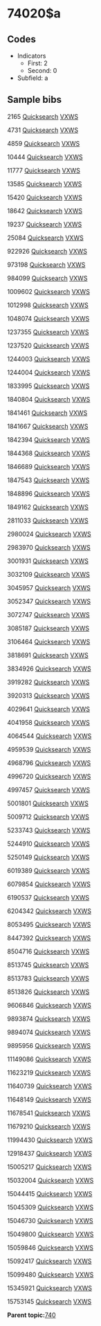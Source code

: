 # 74020$a

## Codes

-   Indicators
    -   First: 2
    -   Second: 0
-   Subfield: a

## Sample bibs

2165 [Quicksearch](https://search.library.yale.edu/catalog/2165) [VXWS](http://prodorbis.library.yale.edu:7014/vxws/GetHoldingsService?bibId=2165)

4731 [Quicksearch](https://search.library.yale.edu/catalog/4731) [VXWS](http://prodorbis.library.yale.edu:7014/vxws/GetHoldingsService?bibId=4731)

4859 [Quicksearch](https://search.library.yale.edu/catalog/4859) [VXWS](http://prodorbis.library.yale.edu:7014/vxws/GetHoldingsService?bibId=4859)

10444 [Quicksearch](https://search.library.yale.edu/catalog/10444) [VXWS](http://prodorbis.library.yale.edu:7014/vxws/GetHoldingsService?bibId=10444)

11777 [Quicksearch](https://search.library.yale.edu/catalog/11777) [VXWS](http://prodorbis.library.yale.edu:7014/vxws/GetHoldingsService?bibId=11777)

13585 [Quicksearch](https://search.library.yale.edu/catalog/13585) [VXWS](http://prodorbis.library.yale.edu:7014/vxws/GetHoldingsService?bibId=13585)

15420 [Quicksearch](https://search.library.yale.edu/catalog/15420) [VXWS](http://prodorbis.library.yale.edu:7014/vxws/GetHoldingsService?bibId=15420)

18642 [Quicksearch](https://search.library.yale.edu/catalog/18642) [VXWS](http://prodorbis.library.yale.edu:7014/vxws/GetHoldingsService?bibId=18642)

19237 [Quicksearch](https://search.library.yale.edu/catalog/19237) [VXWS](http://prodorbis.library.yale.edu:7014/vxws/GetHoldingsService?bibId=19237)

25084 [Quicksearch](https://search.library.yale.edu/catalog/25084) [VXWS](http://prodorbis.library.yale.edu:7014/vxws/GetHoldingsService?bibId=25084)

922926 [Quicksearch](https://search.library.yale.edu/catalog/922926) [VXWS](http://prodorbis.library.yale.edu:7014/vxws/GetHoldingsService?bibId=922926)

973198 [Quicksearch](https://search.library.yale.edu/catalog/973198) [VXWS](http://prodorbis.library.yale.edu:7014/vxws/GetHoldingsService?bibId=973198)

984099 [Quicksearch](https://search.library.yale.edu/catalog/984099) [VXWS](http://prodorbis.library.yale.edu:7014/vxws/GetHoldingsService?bibId=984099)

1009602 [Quicksearch](https://search.library.yale.edu/catalog/1009602) [VXWS](http://prodorbis.library.yale.edu:7014/vxws/GetHoldingsService?bibId=1009602)

1012998 [Quicksearch](https://search.library.yale.edu/catalog/1012998) [VXWS](http://prodorbis.library.yale.edu:7014/vxws/GetHoldingsService?bibId=1012998)

1048074 [Quicksearch](https://search.library.yale.edu/catalog/1048074) [VXWS](http://prodorbis.library.yale.edu:7014/vxws/GetHoldingsService?bibId=1048074)

1237355 [Quicksearch](https://search.library.yale.edu/catalog/1237355) [VXWS](http://prodorbis.library.yale.edu:7014/vxws/GetHoldingsService?bibId=1237355)

1237520 [Quicksearch](https://search.library.yale.edu/catalog/1237520) [VXWS](http://prodorbis.library.yale.edu:7014/vxws/GetHoldingsService?bibId=1237520)

1244003 [Quicksearch](https://search.library.yale.edu/catalog/1244003) [VXWS](http://prodorbis.library.yale.edu:7014/vxws/GetHoldingsService?bibId=1244003)

1244004 [Quicksearch](https://search.library.yale.edu/catalog/1244004) [VXWS](http://prodorbis.library.yale.edu:7014/vxws/GetHoldingsService?bibId=1244004)

1833995 [Quicksearch](https://search.library.yale.edu/catalog/1833995) [VXWS](http://prodorbis.library.yale.edu:7014/vxws/GetHoldingsService?bibId=1833995)

1840804 [Quicksearch](https://search.library.yale.edu/catalog/1840804) [VXWS](http://prodorbis.library.yale.edu:7014/vxws/GetHoldingsService?bibId=1840804)

1841461 [Quicksearch](https://search.library.yale.edu/catalog/1841461) [VXWS](http://prodorbis.library.yale.edu:7014/vxws/GetHoldingsService?bibId=1841461)

1841667 [Quicksearch](https://search.library.yale.edu/catalog/1841667) [VXWS](http://prodorbis.library.yale.edu:7014/vxws/GetHoldingsService?bibId=1841667)

1842394 [Quicksearch](https://search.library.yale.edu/catalog/1842394) [VXWS](http://prodorbis.library.yale.edu:7014/vxws/GetHoldingsService?bibId=1842394)

1844368 [Quicksearch](https://search.library.yale.edu/catalog/1844368) [VXWS](http://prodorbis.library.yale.edu:7014/vxws/GetHoldingsService?bibId=1844368)

1846689 [Quicksearch](https://search.library.yale.edu/catalog/1846689) [VXWS](http://prodorbis.library.yale.edu:7014/vxws/GetHoldingsService?bibId=1846689)

1847543 [Quicksearch](https://search.library.yale.edu/catalog/1847543) [VXWS](http://prodorbis.library.yale.edu:7014/vxws/GetHoldingsService?bibId=1847543)

1848896 [Quicksearch](https://search.library.yale.edu/catalog/1848896) [VXWS](http://prodorbis.library.yale.edu:7014/vxws/GetHoldingsService?bibId=1848896)

1849162 [Quicksearch](https://search.library.yale.edu/catalog/1849162) [VXWS](http://prodorbis.library.yale.edu:7014/vxws/GetHoldingsService?bibId=1849162)

2811033 [Quicksearch](https://search.library.yale.edu/catalog/2811033) [VXWS](http://prodorbis.library.yale.edu:7014/vxws/GetHoldingsService?bibId=2811033)

2980024 [Quicksearch](https://search.library.yale.edu/catalog/2980024) [VXWS](http://prodorbis.library.yale.edu:7014/vxws/GetHoldingsService?bibId=2980024)

2983970 [Quicksearch](https://search.library.yale.edu/catalog/2983970) [VXWS](http://prodorbis.library.yale.edu:7014/vxws/GetHoldingsService?bibId=2983970)

3001931 [Quicksearch](https://search.library.yale.edu/catalog/3001931) [VXWS](http://prodorbis.library.yale.edu:7014/vxws/GetHoldingsService?bibId=3001931)

3032109 [Quicksearch](https://search.library.yale.edu/catalog/3032109) [VXWS](http://prodorbis.library.yale.edu:7014/vxws/GetHoldingsService?bibId=3032109)

3045957 [Quicksearch](https://search.library.yale.edu/catalog/3045957) [VXWS](http://prodorbis.library.yale.edu:7014/vxws/GetHoldingsService?bibId=3045957)

3052347 [Quicksearch](https://search.library.yale.edu/catalog/3052347) [VXWS](http://prodorbis.library.yale.edu:7014/vxws/GetHoldingsService?bibId=3052347)

3072747 [Quicksearch](https://search.library.yale.edu/catalog/3072747) [VXWS](http://prodorbis.library.yale.edu:7014/vxws/GetHoldingsService?bibId=3072747)

3085187 [Quicksearch](https://search.library.yale.edu/catalog/3085187) [VXWS](http://prodorbis.library.yale.edu:7014/vxws/GetHoldingsService?bibId=3085187)

3106464 [Quicksearch](https://search.library.yale.edu/catalog/3106464) [VXWS](http://prodorbis.library.yale.edu:7014/vxws/GetHoldingsService?bibId=3106464)

3818691 [Quicksearch](https://search.library.yale.edu/catalog/3818691) [VXWS](http://prodorbis.library.yale.edu:7014/vxws/GetHoldingsService?bibId=3818691)

3834926 [Quicksearch](https://search.library.yale.edu/catalog/3834926) [VXWS](http://prodorbis.library.yale.edu:7014/vxws/GetHoldingsService?bibId=3834926)

3919282 [Quicksearch](https://search.library.yale.edu/catalog/3919282) [VXWS](http://prodorbis.library.yale.edu:7014/vxws/GetHoldingsService?bibId=3919282)

3920313 [Quicksearch](https://search.library.yale.edu/catalog/3920313) [VXWS](http://prodorbis.library.yale.edu:7014/vxws/GetHoldingsService?bibId=3920313)

4029641 [Quicksearch](https://search.library.yale.edu/catalog/4029641) [VXWS](http://prodorbis.library.yale.edu:7014/vxws/GetHoldingsService?bibId=4029641)

4041958 [Quicksearch](https://search.library.yale.edu/catalog/4041958) [VXWS](http://prodorbis.library.yale.edu:7014/vxws/GetHoldingsService?bibId=4041958)

4064544 [Quicksearch](https://search.library.yale.edu/catalog/4064544) [VXWS](http://prodorbis.library.yale.edu:7014/vxws/GetHoldingsService?bibId=4064544)

4959539 [Quicksearch](https://search.library.yale.edu/catalog/4959539) [VXWS](http://prodorbis.library.yale.edu:7014/vxws/GetHoldingsService?bibId=4959539)

4968796 [Quicksearch](https://search.library.yale.edu/catalog/4968796) [VXWS](http://prodorbis.library.yale.edu:7014/vxws/GetHoldingsService?bibId=4968796)

4996720 [Quicksearch](https://search.library.yale.edu/catalog/4996720) [VXWS](http://prodorbis.library.yale.edu:7014/vxws/GetHoldingsService?bibId=4996720)

4997457 [Quicksearch](https://search.library.yale.edu/catalog/4997457) [VXWS](http://prodorbis.library.yale.edu:7014/vxws/GetHoldingsService?bibId=4997457)

5001801 [Quicksearch](https://search.library.yale.edu/catalog/5001801) [VXWS](http://prodorbis.library.yale.edu:7014/vxws/GetHoldingsService?bibId=5001801)

5009712 [Quicksearch](https://search.library.yale.edu/catalog/5009712) [VXWS](http://prodorbis.library.yale.edu:7014/vxws/GetHoldingsService?bibId=5009712)

5233743 [Quicksearch](https://search.library.yale.edu/catalog/5233743) [VXWS](http://prodorbis.library.yale.edu:7014/vxws/GetHoldingsService?bibId=5233743)

5244910 [Quicksearch](https://search.library.yale.edu/catalog/5244910) [VXWS](http://prodorbis.library.yale.edu:7014/vxws/GetHoldingsService?bibId=5244910)

5250149 [Quicksearch](https://search.library.yale.edu/catalog/5250149) [VXWS](http://prodorbis.library.yale.edu:7014/vxws/GetHoldingsService?bibId=5250149)

6019389 [Quicksearch](https://search.library.yale.edu/catalog/6019389) [VXWS](http://prodorbis.library.yale.edu:7014/vxws/GetHoldingsService?bibId=6019389)

6079854 [Quicksearch](https://search.library.yale.edu/catalog/6079854) [VXWS](http://prodorbis.library.yale.edu:7014/vxws/GetHoldingsService?bibId=6079854)

6190537 [Quicksearch](https://search.library.yale.edu/catalog/6190537) [VXWS](http://prodorbis.library.yale.edu:7014/vxws/GetHoldingsService?bibId=6190537)

6204342 [Quicksearch](https://search.library.yale.edu/catalog/6204342) [VXWS](http://prodorbis.library.yale.edu:7014/vxws/GetHoldingsService?bibId=6204342)

8053495 [Quicksearch](https://search.library.yale.edu/catalog/8053495) [VXWS](http://prodorbis.library.yale.edu:7014/vxws/GetHoldingsService?bibId=8053495)

8447392 [Quicksearch](https://search.library.yale.edu/catalog/8447392) [VXWS](http://prodorbis.library.yale.edu:7014/vxws/GetHoldingsService?bibId=8447392)

8504716 [Quicksearch](https://search.library.yale.edu/catalog/8504716) [VXWS](http://prodorbis.library.yale.edu:7014/vxws/GetHoldingsService?bibId=8504716)

8513745 [Quicksearch](https://search.library.yale.edu/catalog/8513745) [VXWS](http://prodorbis.library.yale.edu:7014/vxws/GetHoldingsService?bibId=8513745)

8513783 [Quicksearch](https://search.library.yale.edu/catalog/8513783) [VXWS](http://prodorbis.library.yale.edu:7014/vxws/GetHoldingsService?bibId=8513783)

8513826 [Quicksearch](https://search.library.yale.edu/catalog/8513826) [VXWS](http://prodorbis.library.yale.edu:7014/vxws/GetHoldingsService?bibId=8513826)

9606846 [Quicksearch](https://search.library.yale.edu/catalog/9606846) [VXWS](http://prodorbis.library.yale.edu:7014/vxws/GetHoldingsService?bibId=9606846)

9893874 [Quicksearch](https://search.library.yale.edu/catalog/9893874) [VXWS](http://prodorbis.library.yale.edu:7014/vxws/GetHoldingsService?bibId=9893874)

9894074 [Quicksearch](https://search.library.yale.edu/catalog/9894074) [VXWS](http://prodorbis.library.yale.edu:7014/vxws/GetHoldingsService?bibId=9894074)

9895956 [Quicksearch](https://search.library.yale.edu/catalog/9895956) [VXWS](http://prodorbis.library.yale.edu:7014/vxws/GetHoldingsService?bibId=9895956)

11149086 [Quicksearch](https://search.library.yale.edu/catalog/11149086) [VXWS](http://prodorbis.library.yale.edu:7014/vxws/GetHoldingsService?bibId=11149086)

11623219 [Quicksearch](https://search.library.yale.edu/catalog/11623219) [VXWS](http://prodorbis.library.yale.edu:7014/vxws/GetHoldingsService?bibId=11623219)

11640739 [Quicksearch](https://search.library.yale.edu/catalog/11640739) [VXWS](http://prodorbis.library.yale.edu:7014/vxws/GetHoldingsService?bibId=11640739)

11648149 [Quicksearch](https://search.library.yale.edu/catalog/11648149) [VXWS](http://prodorbis.library.yale.edu:7014/vxws/GetHoldingsService?bibId=11648149)

11678541 [Quicksearch](https://search.library.yale.edu/catalog/11678541) [VXWS](http://prodorbis.library.yale.edu:7014/vxws/GetHoldingsService?bibId=11678541)

11679210 [Quicksearch](https://search.library.yale.edu/catalog/11679210) [VXWS](http://prodorbis.library.yale.edu:7014/vxws/GetHoldingsService?bibId=11679210)

11994430 [Quicksearch](https://search.library.yale.edu/catalog/11994430) [VXWS](http://prodorbis.library.yale.edu:7014/vxws/GetHoldingsService?bibId=11994430)

12918437 [Quicksearch](https://search.library.yale.edu/catalog/12918437) [VXWS](http://prodorbis.library.yale.edu:7014/vxws/GetHoldingsService?bibId=12918437)

15005217 [Quicksearch](https://search.library.yale.edu/catalog/15005217) [VXWS](http://prodorbis.library.yale.edu:7014/vxws/GetHoldingsService?bibId=15005217)

15032004 [Quicksearch](https://search.library.yale.edu/catalog/15032004) [VXWS](http://prodorbis.library.yale.edu:7014/vxws/GetHoldingsService?bibId=15032004)

15044415 [Quicksearch](https://search.library.yale.edu/catalog/15044415) [VXWS](http://prodorbis.library.yale.edu:7014/vxws/GetHoldingsService?bibId=15044415)

15045309 [Quicksearch](https://search.library.yale.edu/catalog/15045309) [VXWS](http://prodorbis.library.yale.edu:7014/vxws/GetHoldingsService?bibId=15045309)

15046730 [Quicksearch](https://search.library.yale.edu/catalog/15046730) [VXWS](http://prodorbis.library.yale.edu:7014/vxws/GetHoldingsService?bibId=15046730)

15049800 [Quicksearch](https://search.library.yale.edu/catalog/15049800) [VXWS](http://prodorbis.library.yale.edu:7014/vxws/GetHoldingsService?bibId=15049800)

15059846 [Quicksearch](https://search.library.yale.edu/catalog/15059846) [VXWS](http://prodorbis.library.yale.edu:7014/vxws/GetHoldingsService?bibId=15059846)

15092417 [Quicksearch](https://search.library.yale.edu/catalog/15092417) [VXWS](http://prodorbis.library.yale.edu:7014/vxws/GetHoldingsService?bibId=15092417)

15099480 [Quicksearch](https://search.library.yale.edu/catalog/15099480) [VXWS](http://prodorbis.library.yale.edu:7014/vxws/GetHoldingsService?bibId=15099480)

15345921 [Quicksearch](https://search.library.yale.edu/catalog/15345921) [VXWS](http://prodorbis.library.yale.edu:7014/vxws/GetHoldingsService?bibId=15345921)

15753145 [Quicksearch](https://search.library.yale.edu/catalog/15753145) [VXWS](http://prodorbis.library.yale.edu:7014/vxws/GetHoldingsService?bibId=15753145)

**Parent topic:**[740](../../tags/740/740.md)

